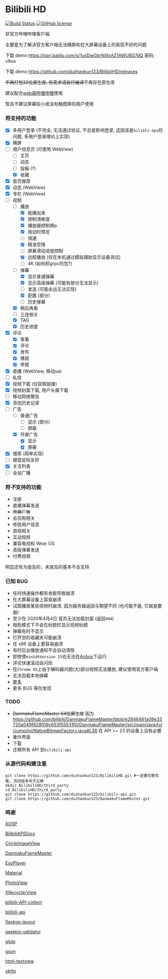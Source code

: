 # Bilibili HD
[![Build Status](https://travis-ci.com/duzhaokun123/BilibiliHD.svg?branch=dev)](https://travis-ci.com/duzhaokun123/BilibiliHD)
[![GitHub license](https://img.shields.io/github/license/duzhaokun123/BilibiliHD)](https://github.com/duzhaokun123/BilibiliHD/blob/dev/LICENSE)

非官方哔哩哔哩客户端

主要是为了解决官方客户端无法横屏和在大屏幕设备上的表现不好的问题

下载 demo https://pan.baidu.com/s/1usDwGbrNi9zAZ1AWU8G7dQ 密码: v9oa

下载 demo https://github.com/duzhaokun123/BilibiliHD/releases

~~不再打包32位原生库, 有需求请自行编译~~不再存在原生库

建议配合[web端哔哩哔哩](https://www.bilibili.com)使用

暂且不建议屏幕较小或没有触摸屏的用户使用

### 将支持的功能
- [x] 多用户登录 (不完全, 无法通过验证, 不总是影响登录, 这因该是`bilibli-api`的问题, 多用户登录理论上实现)
- [x] 横屏
- [ ] 用户信息页 (可使用 WebView)
    - [ ] 主页
    - [ ] 动态
    - [ ] 投稿 (?)
    - [x] 收藏
- [x] 首页推荐
- [x] 动态 (WebView)
- [x] 专栏 (WebView)
- [ ] 视频
    - [ ] 播放
        - [x] 能播出来
        - [x] 控制清晰度
        - [x] 播放器控制换p
        - [x] 拖动时预览
        - [ ] 倍速
        - [x] 精准空降
        - [ ] 屏幕滑动进度控制
        - [x] 远程播放 (仅在本机通过模拟辅助显示设备测试)
        - [ ] 4K (如何抓grpc的包?)
    - [ ] 弹幕
        - [x] 显示普通弹幕
        - [x] 显示高级弹幕 (可能有部分无法显示)
        - [ ] 发送 (可能永远无法实现)
        - [x] 配置 (部分)
        - [ ] 历史弹幕
    - [x] 稍后再看
    - [ ] 三连相关
    - [x] TAG
    - [x] 历史进度
- [x] 评论
    - [x] 查看
    - [x] 评论
    - [x] 发布
    - [x] 楼层
    - [x] 举报
- [x] 直播 (WebView, 移动ua)
- [ ] 私信
- [x] 视频下载 (仅获取链接)
- [x] 视频封面下载, 用户头像下载
- [ ] 移动网络警告
- [x] 添加历史记录
- [ ] 广告
    - [ ] 普通广告
        - [ ] 显示 (部分)
        - [ ] 屏蔽
    - [x] 开屏广告
        - [x] 显示
        - [x] 屏蔽
- [x] 搜索 (简单实现)
- [ ] 键盘鼠标友好
- [x] 关注列表
- [ ] 全站广播

### 将***不***支持的功能
- 注册
- 直播弹幕发送
- ~~开屏广告~~
- 会员购相关
- 修改用户信息
- 游戏相关
- 互动视频
- 兼容电视和 Wear OS
- 高级弹幕发送
- 付费视频

明显还有为提及的，未提及的基本不会支持

### 已知 BUG
- 任何快速操作都有肯能导致崩溃
- 在大屏幕设备上容易崩溃
- 试图播放某些视频时崩溃, 因为服务器返回与期望不同 (也可能不是, 它就是要崩)
- 至少在 2020年4月4日 首页无法加载封面 (返回`404`)
- 暗色模式下不会在标题栏显示视频标题
- 弹幕有时不显示
- 打开空的收藏夹可能崩溃
- 在 x86 设备上更容易崩溃
- 有时后台播放通知不会自动清除
- 即使使`minSdkVersion 25`也无法在[Anbox](https://anbox.io)下运行
- 评论快速滚动会闪烁
- 在`Chrome OS`上由于解码器问题(大)部分视频无法播放, 建议使用官方客户端
- 无法加载本地弹幕
- [更多](https://github.com/duzhaokun123/BilibiliHD/issues?q=is%3Aissue+is%3Aopen+label%3Abug)
- 更多 BUG 等你发现

### TODO
- ~~DanmakuFlameMaster 64位原生库~~ 因为 https://github.com/bilibili/DanmakuFlameMaster/blob/e2846461a09e33720a049f628f09c653f55531f0/DanmakuFlameMaster/src/main/java/tv/cjump/jni/NativeBitmapFactory.java#L38
在 API >= 23 的设备上没有必要
- 重作界面
- 下载
- 迁移所有 API 至`bilibili-api`

### 从源代码构建注意
```shell script
git clone https://github.com/duzhaokun123/BilibiliHD.git #一定要完整克隆, 否则版本号不正确
mkdir BilibiliHD/third_party
cd BilibiliHD/third_party
git clone https://github.com/duzhaokun123/bilibili-api.git
git clone https://github.com/duzhaokun123/DanmakuFlameMaster.git
```

### 鸣谢
[AOSP](https://source.android.com)

[BilibiliAPIDocs](https://github.com/fython/BilibiliAPIDocs)

[CircleImageView](https://github.com/hdodenhof/CircleImageView)

[DanmakuFlameMaster](https://github.com/bilibili/DanmakuFlameMaster)

[ExoPlayer](https://exoplayer.dev/)

[Material](https://material.io)

[PhotoView](https://github.com/chrisbanes/PhotoView)

[XRecyclerView](https://github.com/XRecyclerView/XRecyclerView)

[bilibili-API-collect](https://github.com/SocialSisterYi/bilibili-API-collect)

[bilibili-api](https://github.com/czp3009/bilibili-api)

[flexbox-layout](https://github.com/google/flexbox-layout)

[geetest-validator](https://github.com/kuresaru/geetest-validator)

[glide](https://bumptech.github.io/glide/)

[gson](https://github.com/google/gson)

[html-textview](https://github.com/SufficientlySecure/html-textview)

[okttp](https://square.github.io/okhttp/)
